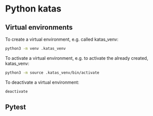 # Python katas

## Virtual environments
To create a virtual environment, e.g. called katas_venv:
```bash
python3 -m venv .katas_venv
```

To activate a virtual environment, e.g. to activate the already created, katas_venv:
```bash
python3 -m source .katas_venv/bin/activate
```

To deactivate a virtual environment:
```bash
deactivate
```

## Pytest
